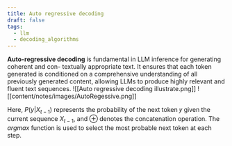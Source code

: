 ```yaml
---
title: Auto regressive decoding
draft: false
tags:
  - llm
  - decoding_algorithms
---
```

 **Auto-regressive decoding** is fundamental in LLM inference for generating coherent and con- textually appropriate text. It ensures that each token generated is conditioned on a comprehensive understanding of all previously generated content, allowing LLMs to produce highly relevant and fluent text sequences.
![[Auto regressive decoding illustrate.png]]
![[content/notes/images/AutoRegessive.png]]

Here, $P(y|X_{t-1})$ represents the probability of the next token 𝑦 given the current sequence $X_{t-1}$, and $\oplus$ denotes the concatenation operation. The $argmax$ function is used to select the most probable next token at each step.


